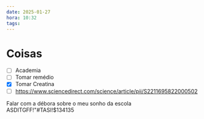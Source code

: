 ```yaml
---
date: 2025-01-27
hora: 10:32
tags:
---
```





# Coisas
- [ ] Academia
- [ ] Tomar remédio
- [x] Tomar Creatina
- [ ] https://www.sciencedirect.com/science/article/pii/S2211695822000502 

Falar com a débora sobre o meu sonho da escola
ASDITGFF!"#TASI!$134135